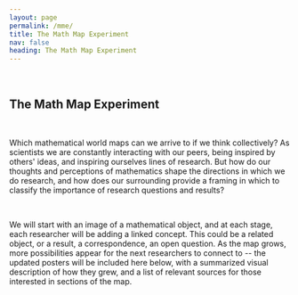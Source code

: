 ```yaml
---
layout: page
permalink: /mme/
title: The Math Map Experiment 
nav: false
heading: The Math Map Experiment 
---
```



<br>
   
<h2> The Math Map Experiment </h2>
     
    
<br>

Which mathematical world maps can we arrive to if we think collectively? As scientists we are constantly interacting with our peers, being inspired by others' ideas, and inspiring ourselves lines of research. But how do our thoughts and perceptions of mathematics shape the directions in which we do research, and how does our surrounding provide a framing in which to classify the importance of research questions and results? 
 
    
<br>

We will start with an image of a mathematical object, and at each stage, each researcher will be adding a linked concept. This could be a related object, or a result, a correspondence, an open question. As the map grows, more possibilities appear for the next researchers to connect to -- the updated posters will be included here below, with a summarized visual description of how they grew, and a list of relevant sources for those interested in sections of the map.  

